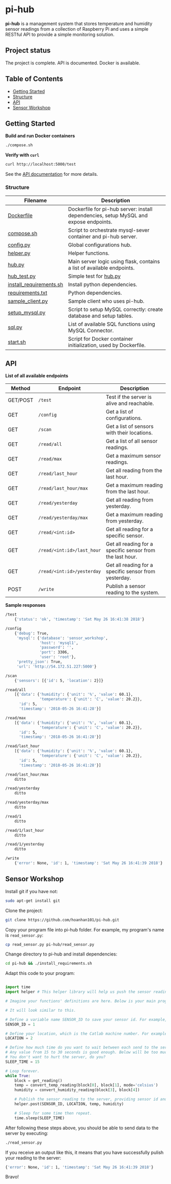 # pi-hub

**pi-hub** is a management system that stores temperature and humidity sensor readings from a 
collection of Raspberry Pi and uses a simple RESTful API to provide a simple monitoring solution.

## Project status

The project is complete. API is documented. Docker is available.

## Table of Contents

- [Getting Started](#getting-started)
- [Structure](#structure)
- [API](#api)
- [Sensor Workshop](#sensor-workshop)

## Getting Started

**Build and run Docker containers**
```sh
./compose.sh
```

**Verify with `curl`**
```sh
curl http://localhost:5000/test
```

See the [API documentation](#api) for more details.

### Structure

Filename | Description
--- | ---
[Dockerfile](Dockerfile) | Dockerfile for pi-hub server: install dependencies, setup MySQL and expose endpoints.
[compose.sh](compose.sh) | Script to orchestrate mysql-sever container and pi-hub server.
[config.py](config.py) | Global configurations hub.
[helper.py](helper.py) | Helper functions.
[hub.py](hub.py) | Main server logic using flask, contains a list of available endpoints.
[hub_test.py](hub_test.py) | Simple test for [hub.py](hub.py)
[install_requirements.sh](install_requirements.sh) | Install python dependencies.
[requirements.txt](requirements.txt) | Python dependencies.
[sample_client.py](sample_client.py) | Sample client who uses pi-hub.
[setup_mysql.py](setup_mysql.py) | Script to setup MySQL correctly: create database and setup tables.
[sql.py](sql.py) | List of available SQL functions using MySQL Connector.
[start.sh](start.sh) | Script for Docker container initialization, used by Dockerfile.

## API

**List of all available endpoints**

Method | Endpoint | Description
--- | --- | ---
GET/POST | `/test` | Test if the server is alive and reachable.
GET | `/config` | Get a list of configurations.
GET | `/scan` | Get a list of sensors with their locations.
GET | `/read/all` | Get a list of all sensor readings.
GET | `/read/max` | Get a maximum sensor readings.
GET | `/read/last_hour` | Get all reading from the last hour.
GET | `/read/last_hour/max` | Get a maximum reading from the last hour.
GET | `/read/yesterday` | Get all reading from yesterday.
GET | `/read/yesterday/max` | Get a maximum reading from yesterday.
GET | `/read/<int:id>` | Get all reading for a specific sensor.
GET | `/read/<int:id>/last_hour` | Get all reading for a specific sensor from the last hour.
GET | `/read/<int:id>/yesterday` | Get all reading for a specific sensor from yesterday.
POST | `/write` | Publish a sensor reading to the system.

**Sample responses**

```sh
/test
    {'status': 'ok', 'timestamp': 'Sat May 26 16:41:38 2018'}

/config
    {'debug': True,
     'mysql': {'database': 'sensor_workshop',
               'host': 'mysql1',
               'password': '',
               'port': 3306,
               'user': 'root'},
     'pretty_json': True,
     'url': 'http://54.172.51.227:5000'}

/scan
    {'sensors': [{'id': 5, 'location': 2}]}

/read/all
    [{'data': {'humidity': {'unit': '%', 'value': 60.1},
               'temperature': {'unit': 'C', 'value': 20.2}},
      'id': 5,
      'timestamp': '2018-05-26 16:41:28'}]

/read/max
    [{'data': {'humidity': {'unit': '%', 'value': 60.1},
               'temperature': {'unit': 'C', 'value': 20.2}},
      'id': 5,
      'timestamp': '2018-05-26 16:41:28'}]

/read/last_hour
    [{'data': {'humidity': {'unit': '%', 'value': 60.1},
               'temperature': {'unit': 'C', 'value': 20.2}},
      'id': 5,
      'timestamp': '2018-05-26 16:41:28'}]

/read/last_hour/max
    ditto

/read/yesterday
    ditto

/read/yesterday/max
    ditto

/read/1
    ditto

/read/1/last_hour
    ditto

/read/1/yesterday
    ditto

/write
    {'error': None, 'id': 1, 'timestamp': 'Sat May 26 16:41:39 2018'}
```

## Sensor Workshop

Install git if you have not:
```sh
sudo apt-get install git
```

Clone the project:
```sh
git clone https://github.com/hoanhan101/pi-hub.git
```

Copy your program file into pi-hub folder. For example, my program's name is `read_sensor.py`:
```sh
cp read_sensor.py pi-hub/read_sensor.py
```

Change directory to pi-hub and install dependencies:
```sh
cd pi-hub && ./install_requirements.sh
```

Adapt this code to your program:
```python

import time
import helper # This helper library will help us push the sensor reading to the collection server.

# Imagine your functions' definitions are here. Below is your main program.

# It will look similar to this.

# Define a variable name SENSOR_ID to save your sensor id. For example, my sensor id is 1. 
SENSOR_ID = 1

# Define your location, which is the Catlab machine number. For example, my Catlab machine is 2.
LOCATION = 2

# Define how much time do you want to wait between each send to the server.
# Any value from 15 to 30 seconds is good enough. Below will be too much overhead for the server.
# You don't want to hurt the server, do you?
SLEEP_TIME = 15

# Loop forever.
while True:
    block = get_reading()
    temp = convert_temp_reading(block[0], block[1], mode='celsius')
    humidity = convert_humidity_reading(block[3], block[4])

    # Publish the sensor reading to the server, providing sensor id and its location.
    helper.post(SENSOR_ID, LOCATION, temp, humidity)

    # Sleep for some time then repeat.
    time.sleep(SLEEP_TIME)
```

After following these steps above, you should be able to send data to the server by executing:
```sh
./read_sensor.py
```

If you receive an output like this, it means that you have successfully pulish your reading to the
server:
```sh
{'error': None, 'id': 1, 'timestamp': 'Sat May 26 16:41:39 2018'}
```

Bravo!
